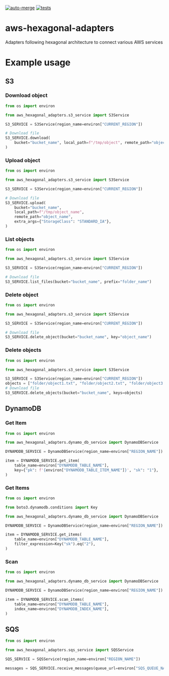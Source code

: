 [![auto-merge](https://github.com/airmonitor/aws-hexagonal-adapters/actions/workflows/auto_merge.yml/badge.svg)](https://github.com/airmonitor/aws-hexagonal-adapters/actions/workflows/auto_merge.yml)
[![tests](https://github.com/airmonitor/aws-hexagonal-adapters/actions/workflows/tests.yml/badge.svg)](https://github.com/airmonitor/aws-hexagonal-adapters/actions/workflows/tests.yml)

# aws-hexagonal-adapters
Adapters following hexagonal architecture to connect various AWS services


# Example usage

## S3
### Download object
```python
from os import environ

from aws_hexagonal_adapters.s3_service import S3Service

S3_SERVICE = S3Service(region_name=environ["CURRENT_REGION"])

# Download file
S3_SERVICE.download(
    bucket="bucket_name", local_path=f"/tmp/object", remote_path="object"
)
```

### Upload object
```python
from os import environ

from aws_hexagonal_adapters.s3_service import S3Service

S3_SERVICE = S3Service(region_name=environ["CURRENT_REGION"])

# Download file
S3_SERVICE.upload(
    bucket="bucket_name",
    local_path=f"/tmp/object_name",
    remote_path="object_name",
    extra_args={"StorageClass": "STANDARD_IA"},
)
```

### List objects
```python
from os import environ

from aws_hexagonal_adapters.s3_service import S3Service

S3_SERVICE = S3Service(region_name=environ["CURRENT_REGION"])

# Download file
S3_SERVICE.list_files(bucket="bucket_name", prefix="folder_name")
```

### Delete object
```python
from os import environ

from aws_hexagonal_adapters.s3_service import S3Service

S3_SERVICE = S3Service(region_name=environ["CURRENT_REGION"])

# Download file
S3_SERVICE.delete_object(bucket="bucket_name", key="object_name")
```

### Delete objects
```python
from os import environ

from aws_hexagonal_adapters.s3_service import S3Service

S3_SERVICE = S3Service(region_name=environ["CURRENT_REGION"])
objects = ["folder/object1.txt", "folder/object2.txt", "folder/object3.txt"]
# Download file
S3_SERVICE.delete_objects(bucket="bucket_name", keys=objects)
```

## DynamoDB
### Get Item
```python
from os import environ

from aws_hexagonal_adapters.dynamo_db_service import DynamoDBService

DYNAMODB_SERVICE = DynamoDBService(region_name=environ["REGION_NAME"])

item = DYNAMODB_SERVICE.get_item(
    table_name=environ["DYNAMODB_TABLE_NAME"],
    key={"pk": f'{environ["DYNAMODB_TABLE_ITEM_NAME"]}', "sk": "1"},
)
```
### Get Items
```python
from os import environ

from boto3.dynamodb.conditions import Key

from aws_hexagonal_adapters.dynamo_db_service import DynamoDBService

DYNAMODB_SERVICE = DynamoDBService(region_name=environ["REGION_NAME"])

item = DYNAMODB_SERVICE.get_items(
    table_name=environ["DYNAMODB_TABLE_NAME"],
    filter_expression=Key("sk").eq("2"),
)
```

### Scan
```python
from os import environ

from aws_hexagonal_adapters.dynamo_db_service import DynamoDBService

DYNAMODB_SERVICE = DynamoDBService(region_name=environ["REGION_NAME"])

item = DYNAMODB_SERVICE.scan_items(
    table_name=environ["DYNAMODB_TABLE_NAME"],
    index_name=environ["DYNAMODB_INDEX_NAME"],
)
```

## SQS
```python
from os import environ

from aws_hexagonal_adapters.sqs_service import SQSService

SQS_SERVICE = SQSService(region_name=environ["REGION_NAME"])

messages = SQS_SERVICE.receive_messages(queue_url=environ["SQS_QUEUE_NAME"])
```
